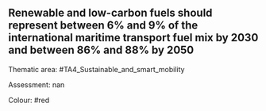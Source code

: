 ## Renewable and low-carbon fuels should represent between 6% and 9% of the international maritime transport fuel mix by 2030 and between 86% and 88% by 2050

Thematic area: #TA4_Sustainable_and_smart_mobility

Assessment: nan

Colour: #red